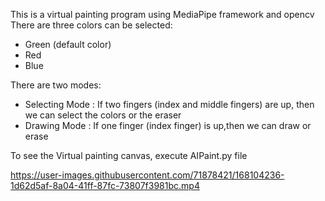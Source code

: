 
This is a virtual painting program using MediaPipe framework and opencv</br>
There are three colors can be selected:</br>
* Green (default color)</br>
* Red </br>
* Blue </br>

There are two modes:</br>
* Selecting Mode : If two fingers (index and middle fingers) are up, then we can select the colors or the eraser</br>
* Drawing Mode : If one finger (index finger) is up,then we can draw or erase</br>

To see the Virtual painting canvas, execute AIPaint.py file







https://user-images.githubusercontent.com/71878421/168104236-1d62d5af-8a04-41ff-87fc-73807f3981bc.mp4

